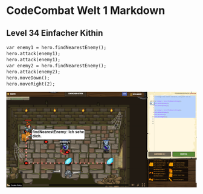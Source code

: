 # CodeCombat Welt 1 Markdown
## Level 34 Einfacher Kithin
```
var enemy1 = hero.findNearestEnemy();
hero.attack(enemy1);
hero.attack(enemy1);
var enemy2 = hero.findNearestEnemy();
hero.attack(enemy2);
hero.moveDown();
hero.moveRight(2);
```
![Alt text](image-37.png)